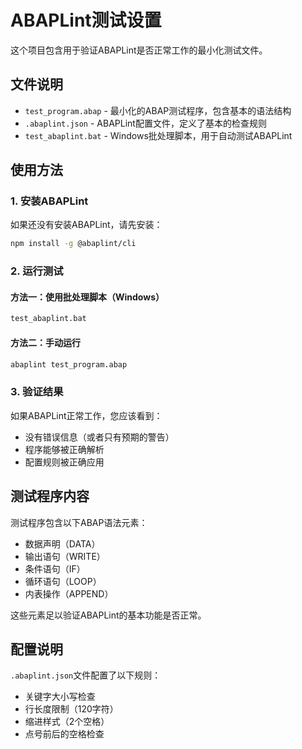 # ABAPLint测试设置

这个项目包含用于验证ABAPLint是否正常工作的最小化测试文件。

## 文件说明

- `test_program.abap` - 最小化的ABAP测试程序，包含基本的语法结构
- `.abaplint.json` - ABAPLint配置文件，定义了基本的检查规则
- `test_abaplint.bat` - Windows批处理脚本，用于自动测试ABAPLint

## 使用方法

### 1. 安装ABAPLint

如果还没有安装ABAPLint，请先安装：

```bash
npm install -g @abaplint/cli
```

### 2. 运行测试

#### 方法一：使用批处理脚本（Windows）
```bash
test_abaplint.bat
```

#### 方法二：手动运行
```bash
abaplint test_program.abap
```

### 3. 验证结果

如果ABAPLint正常工作，您应该看到：
- 没有错误信息（或者只有预期的警告）
- 程序能够被正确解析
- 配置规则被正确应用

## 测试程序内容

测试程序包含以下ABAP语法元素：
- 数据声明（DATA）
- 输出语句（WRITE）
- 条件语句（IF）
- 循环语句（LOOP）
- 内表操作（APPEND）

这些元素足以验证ABAPLint的基本功能是否正常。

## 配置说明

`.abaplint.json`文件配置了以下规则：
- 关键字大小写检查
- 行长度限制（120字符）
- 缩进样式（2个空格）
- 点号前后的空格检查